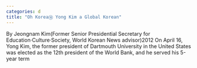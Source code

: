 ```yaml
---
categories: d
title: "Oh Korea⑱ Yong Kim a Global Korean"
---
```

By Jeongnam Kim(Former Senior Presidential Secretary for Education&middot;Culture&middot;Society, World Korean News advisor)2012 On April 16, Yong Kim, the former president of Dartmouth University in the United States was elected as the 12th president of the World Bank, and he served his 5-year term